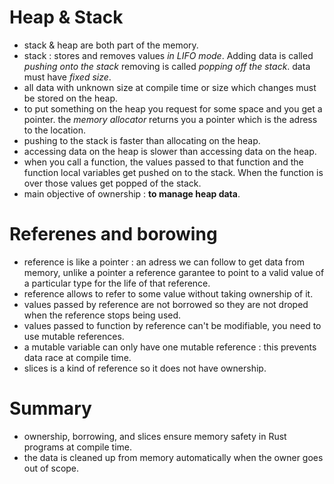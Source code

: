 # Heap & Stack

- stack & heap are both part of the memory.
- stack : stores and removes values *in LIFO mode*. Adding data is called *pushing onto the stack* removing is called *popping off 
the stack*. data must have *fixed size*.
- all data with unknown size at compile time or size which changes must be stored on the heap.
- to put something on the heap you request for some space and you get a pointer. the *memory allocator* returns you a pointer 
which is the adress to the location.
- pushing to the stack is faster than allocating on the heap.
- accessing data on the heap is slower than accessing data on the heap.
- when you call a function, the values passed to that function and the function local variables get pushed on to the stack. When 
the function is over those values get popped of the stack.
- main objective of ownership : **to manage heap data**.

# Referenes and borowing

- reference is like a pointer : an adress we can follow to get data from memory, unlike a pointer a reference garantee to point to a valid value of a particular type for the life of that reference.
- reference allows to refer to some value without taking ownership of it.
- values passed by reference are not borrowed so they are not droped when the reference stops being used.
- values passed to function by reference can't be modifiable, you need to use mutable references.
- a mutable variable can only have one mutable reference : this prevents data race at compile time.
- slices is a kind of reference so it does not have ownership.

# Summary
- ownership, borrowing, and slices ensure memory safety in Rust programs at compile time.
- the data is cleaned up from memory automatically when the owner goes out of scope.